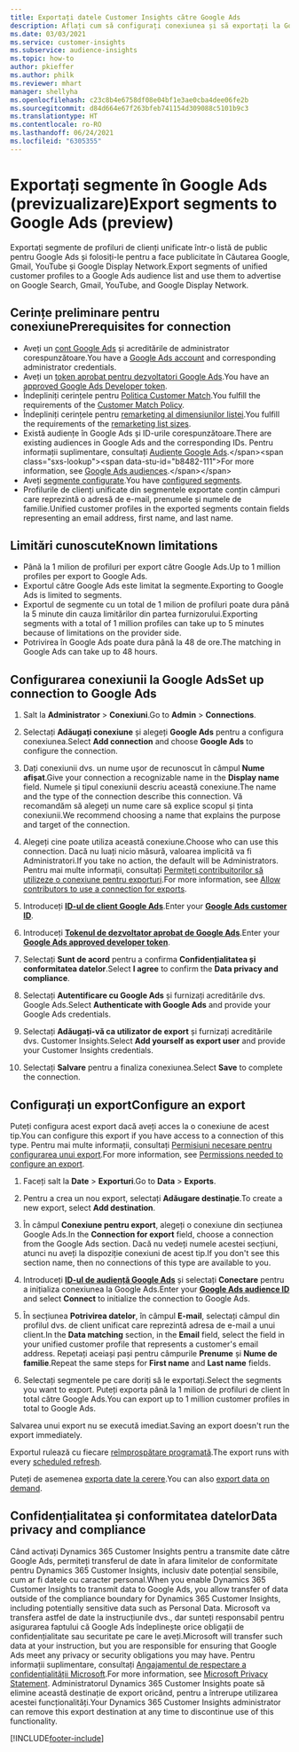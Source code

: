 ```yaml
---
title: Exportați datele Customer Insights către Google Ads
description: Aflați cum să configurați conexiunea și să exportați la Google Ads.
ms.date: 03/03/2021
ms.service: customer-insights
ms.subservice: audience-insights
ms.topic: how-to
author: pkieffer
ms.author: philk
ms.reviewer: mhart
manager: shellyha
ms.openlocfilehash: c23c8b4e6758df08e04bf1e3ae0cba4dee06fe2b
ms.sourcegitcommit: d84d664e67f263bfeb741154d309088c5101b9c3
ms.translationtype: HT
ms.contentlocale: ro-RO
ms.lasthandoff: 06/24/2021
ms.locfileid: "6305355"
---
```

# <a name="export-segments-to-google-ads-preview"></a><span data-ttu-id="b8482-103">Exportați segmente în Google Ads (previzualizare)</span><span class="sxs-lookup"><span data-stu-id="b8482-103">Export segments to Google Ads (preview)</span></span>

<span data-ttu-id="b8482-104">Exportați segmente de profiluri de clienți unificate într-o listă de public pentru Google Ads și folosiți-le pentru a face publicitate în Căutarea Google, Gmail, YouTube și Google Display Network.</span><span class="sxs-lookup"><span data-stu-id="b8482-104">Export segments of unified customer profiles to a Google Ads audience list and use them to advertise on Google Search, Gmail, YouTube, and Google Display Network.</span></span> 

## <a name="prerequisites-for-connection"></a><span data-ttu-id="b8482-105">Cerințe preliminare pentru conexiune</span><span class="sxs-lookup"><span data-stu-id="b8482-105">Prerequisites for connection</span></span>

-   <span data-ttu-id="b8482-106">Aveți un [cont Google Ads](https://ads.google.com/) și acreditările de administrator corespunzătoare.</span><span class="sxs-lookup"><span data-stu-id="b8482-106">You have a [Google Ads account](https://ads.google.com/) and corresponding administrator credentials.</span></span>
-   <span data-ttu-id="b8482-107">Aveți un [token aprobat pentru dezvoltatori Google Ads](https://developers.google.com/google-ads/api/docs/first-call/dev-token).</span><span class="sxs-lookup"><span data-stu-id="b8482-107">You have an [approved Google Ads Developer token](https://developers.google.com/google-ads/api/docs/first-call/dev-token).</span></span> 
-   <span data-ttu-id="b8482-108">Îndepliniți cerințele pentru [Politica Customer Match](https://support.google.com/adspolicy/answer/6299717).</span><span class="sxs-lookup"><span data-stu-id="b8482-108">You fulfill the requirements of the [Customer Match Policy](https://support.google.com/adspolicy/answer/6299717).</span></span>
-   <span data-ttu-id="b8482-109">Îndepliniți cerințele pentru [remarketing al dimensiunilor listei](https://support.google.com/google-ads/answer/7558048).</span><span class="sxs-lookup"><span data-stu-id="b8482-109">You fulfill the requirements of the [remarketing list sizes](https://support.google.com/google-ads/answer/7558048).</span></span>
-   <span data-ttu-id="b8482-110">Există audiențe în Google Ads și ID-urile corespunzătoare.</span><span class="sxs-lookup"><span data-stu-id="b8482-110">There are existing audiences in Google Ads and the corresponding IDs.</span></span> <span data-ttu-id="b8482-111">Pentru informații suplimentare, consultați [Audiențe Google Ads](https://support.google.com/google-ads/answer/7558048?hl=en#:~:text=Audience%20lists%20is%20a%20section,Display%20Network%20through%20remarketing%20campaigns.).</span><span class="sxs-lookup"><span data-stu-id="b8482-111">For more information, see [Google Ads audiences](https://support.google.com/google-ads/answer/7558048?hl=en#:~:text=Audience%20lists%20is%20a%20section,Display%20Network%20through%20remarketing%20campaigns.).</span></span>
-   <span data-ttu-id="b8482-112">Aveți [segmente configurate](segments.md).</span><span class="sxs-lookup"><span data-stu-id="b8482-112">You have [configured segments](segments.md).</span></span>
-   <span data-ttu-id="b8482-113">Profilurile de clienți unificate din segmentele exportate conțin câmpuri care reprezintă o adresă de e-mail, prenumele și numele de familie.</span><span class="sxs-lookup"><span data-stu-id="b8482-113">Unified customer profiles in the exported segments contain fields representing an email address, first name, and last name.</span></span>

## <a name="known-limitations"></a><span data-ttu-id="b8482-114">Limitări cunoscute</span><span class="sxs-lookup"><span data-stu-id="b8482-114">Known limitations</span></span>

- <span data-ttu-id="b8482-115">Până la 1 milion de profiluri per export către Google Ads.</span><span class="sxs-lookup"><span data-stu-id="b8482-115">Up to 1 million profiles per export to Google Ads.</span></span>
- <span data-ttu-id="b8482-116">Exportul către Google Ads este limitat la segmente.</span><span class="sxs-lookup"><span data-stu-id="b8482-116">Exporting to Google Ads is limited to segments.</span></span>
- <span data-ttu-id="b8482-117">Exportul de segmente cu un total de 1 milion de profiluri poate dura până la 5 minute din cauza limitărilor din partea furnizorului.</span><span class="sxs-lookup"><span data-stu-id="b8482-117">Exporting segments with a total of 1 million profiles can take up to 5 minutes because of limitations on the provider side.</span></span> 
- <span data-ttu-id="b8482-118">Potrivirea în Google Ads poate dura până la 48 de ore.</span><span class="sxs-lookup"><span data-stu-id="b8482-118">The matching in Google Ads can take up to 48 hours.</span></span>

## <a name="set-up-connection-to-google-ads"></a><span data-ttu-id="b8482-119">Configurarea conexiunii la Google Ads</span><span class="sxs-lookup"><span data-stu-id="b8482-119">Set up connection to Google Ads</span></span>

1. <span data-ttu-id="b8482-120">Salt la **Administrator** > **Conexiuni**.</span><span class="sxs-lookup"><span data-stu-id="b8482-120">Go to **Admin** > **Connections**.</span></span>

1. <span data-ttu-id="b8482-121">Selectați **Adăugați conexiune** și alegeți **Google Ads** pentru a configura conexiunea.</span><span class="sxs-lookup"><span data-stu-id="b8482-121">Select **Add connection** and choose **Google Ads** to configure the connection.</span></span>

1. <span data-ttu-id="b8482-122">Dați conexiunii dvs. un nume ușor de recunoscut în câmpul **Nume afișat**.</span><span class="sxs-lookup"><span data-stu-id="b8482-122">Give your connection a recognizable name in the **Display name** field.</span></span> <span data-ttu-id="b8482-123">Numele și tipul conexiunii descriu această conexiune.</span><span class="sxs-lookup"><span data-stu-id="b8482-123">The name and the type of the connection describe this connection.</span></span> <span data-ttu-id="b8482-124">Vă recomandăm să alegeți un nume care să explice scopul și ținta conexiunii.</span><span class="sxs-lookup"><span data-stu-id="b8482-124">We recommend choosing a name that explains the purpose and target of the connection.</span></span>

1. <span data-ttu-id="b8482-125">Alegeți cine poate utiliza această conexiune.</span><span class="sxs-lookup"><span data-stu-id="b8482-125">Choose who can use this connection.</span></span> <span data-ttu-id="b8482-126">Dacă nu luați nicio măsură, valoarea implicită va fi Administratori.</span><span class="sxs-lookup"><span data-stu-id="b8482-126">If you take no action, the default will be Administrators.</span></span> <span data-ttu-id="b8482-127">Pentru mai multe informații, consultați [Permiteți contribuitorilor să utilizeze o conexiune pentru exporturi](connections.md#allow-contributors-to-use-a-connection-for-exports).</span><span class="sxs-lookup"><span data-stu-id="b8482-127">For more information, see [Allow contributors to use a connection for exports](connections.md#allow-contributors-to-use-a-connection-for-exports).</span></span>

1. <span data-ttu-id="b8482-128">Introduceți **[ID-ul de client Google Ads](https://support.google.com/google-ads/answer/1704344)**.</span><span class="sxs-lookup"><span data-stu-id="b8482-128">Enter your **[Google Ads customer ID](https://support.google.com/google-ads/answer/1704344)**.</span></span>

1. <span data-ttu-id="b8482-129">Introduceți **[Tokenul de dezvoltator aprobat de Google Ads](https://developers.google.com/google-ads/api/docs/first-call/dev-token)**.</span><span class="sxs-lookup"><span data-stu-id="b8482-129">Enter your **[Google Ads approved developer token](https://developers.google.com/google-ads/api/docs/first-call/dev-token)**.</span></span>

1. <span data-ttu-id="b8482-130">Selectați **Sunt de acord** pentru a confirma **Confidențialitatea și conformitatea datelor**.</span><span class="sxs-lookup"><span data-stu-id="b8482-130">Select **I agree** to confirm the **Data privacy and compliance**.</span></span>

1. <span data-ttu-id="b8482-131">Selectați **Autentificare cu Google Ads** și furnizați acreditările dvs. Google Ads.</span><span class="sxs-lookup"><span data-stu-id="b8482-131">Select **Authenticate with Google Ads** and provide your Google Ads credentials.</span></span>

1. <span data-ttu-id="b8482-132">Selectați **Adăugați-vă ca utilizator de export** și furnizați acreditările dvs. Customer Insights.</span><span class="sxs-lookup"><span data-stu-id="b8482-132">Select **Add yourself as export user** and provide your Customer Insights credentials.</span></span>

1. <span data-ttu-id="b8482-133">Selectați **Salvare** pentru a finaliza conexiunea.</span><span class="sxs-lookup"><span data-stu-id="b8482-133">Select **Save** to complete the connection.</span></span> 

## <a name="configure-an-export"></a><span data-ttu-id="b8482-134">Configurați un export</span><span class="sxs-lookup"><span data-stu-id="b8482-134">Configure an export</span></span>

<span data-ttu-id="b8482-135">Puteți configura acest export dacă aveți acces la o conexiune de acest tip.</span><span class="sxs-lookup"><span data-stu-id="b8482-135">You can configure this export if you have access to a connection of this type.</span></span> <span data-ttu-id="b8482-136">Pentru mai multe informații, consultați [Permisiuni necesare pentru configurarea unui export](export-destinations.md#set-up-a-new-export).</span><span class="sxs-lookup"><span data-stu-id="b8482-136">For more information, see [Permissions needed to configure an export](export-destinations.md#set-up-a-new-export).</span></span>

1. <span data-ttu-id="b8482-137">Faceți salt la **Date** > **Exporturi**.</span><span class="sxs-lookup"><span data-stu-id="b8482-137">Go to **Data** > **Exports**.</span></span>

1. <span data-ttu-id="b8482-138">Pentru a crea un nou export, selectați **Adăugare destinație**.</span><span class="sxs-lookup"><span data-stu-id="b8482-138">To create a new export, select **Add destination**.</span></span>

1. <span data-ttu-id="b8482-139">În câmpul **Conexiune pentru export**, alegeți o conexiune din secțiunea Google Ads.</span><span class="sxs-lookup"><span data-stu-id="b8482-139">In the **Connection for export** field, choose a connection from the Google Ads section.</span></span> <span data-ttu-id="b8482-140">Dacă nu vedeți numele acestei secțiuni, atunci nu aveți la dispoziție conexiuni de acest tip.</span><span class="sxs-lookup"><span data-stu-id="b8482-140">If you don't see this section name, then no connections of this type are available to you.</span></span>

1. <span data-ttu-id="b8482-141">Introduceți **[ID-ul de audiență Google Ads](https://support.google.com/google-ads/answer/7558048?hl=en#:~:text=Audience%20lists%20is%20a%20section,Display%20Network%20through%20remarketing%20campaigns.)** și selectați **Conectare** pentru a inițializa conexiunea la Google Ads.</span><span class="sxs-lookup"><span data-stu-id="b8482-141">Enter your **[Google Ads audience ID](https://support.google.com/google-ads/answer/7558048?hl=en#:~:text=Audience%20lists%20is%20a%20section,Display%20Network%20through%20remarketing%20campaigns.)** and select **Connect** to initialize the connection to Google Ads.</span></span>

1. <span data-ttu-id="b8482-142">În secțiunea **Potrivirea datelor**, în câmpul **E-mail**, selectați câmpul din profilul dvs. de client unificat care reprezintă adresa de e-mail a unui client.</span><span class="sxs-lookup"><span data-stu-id="b8482-142">In the **Data matching** section, in the **Email** field, select the field in your unified customer profile that represents a customer's email address.</span></span> <span data-ttu-id="b8482-143">Repetați aceiași pași pentru câmpurile **Prenume** și **Nume de familie**.</span><span class="sxs-lookup"><span data-stu-id="b8482-143">Repeat the same steps for **First name** and **Last name** fields.</span></span>

1. <span data-ttu-id="b8482-144">Selectați segmentele pe care doriți să le exportați.</span><span class="sxs-lookup"><span data-stu-id="b8482-144">Select the segments you want to export.</span></span> <span data-ttu-id="b8482-145">Puteți exporta până la 1 milion de profiluri de client în total către Google Ads.</span><span class="sxs-lookup"><span data-stu-id="b8482-145">You can export up to 1 million customer profiles in total to Google Ads.</span></span>

<span data-ttu-id="b8482-146">Salvarea unui export nu se execută imediat.</span><span class="sxs-lookup"><span data-stu-id="b8482-146">Saving an export doesn't run the export immediately.</span></span>

<span data-ttu-id="b8482-147">Exportul rulează cu fiecare [reîmprospătare programată](system.md#schedule-tab).</span><span class="sxs-lookup"><span data-stu-id="b8482-147">The export runs with every [scheduled refresh](system.md#schedule-tab).</span></span> 

<span data-ttu-id="b8482-148">Puteți de asemenea [exporta date la cerere](export-destinations.md#run-exports-on-demand).</span><span class="sxs-lookup"><span data-stu-id="b8482-148">You can also [export data on demand](export-destinations.md#run-exports-on-demand).</span></span> 

## <a name="data-privacy-and-compliance"></a><span data-ttu-id="b8482-149">Confidențialitatea și conformitatea datelor</span><span class="sxs-lookup"><span data-stu-id="b8482-149">Data privacy and compliance</span></span>

<span data-ttu-id="b8482-150">Când activați Dynamics 365 Customer Insights pentru a transmite date către Google Ads, permiteți transferul de date în afara limitelor de conformitate pentru Dynamics 365 Customer Insights, inclusiv date potențial sensibile, cum ar fi datele cu caracter personal.</span><span class="sxs-lookup"><span data-stu-id="b8482-150">When you enable Dynamics 365 Customer Insights to transmit data to Google Ads, you allow transfer of data outside of the compliance boundary for Dynamics 365 Customer Insights, including potentially sensitive data such as Personal Data.</span></span> <span data-ttu-id="b8482-151">Microsoft va transfera astfel de date la instrucțiunile dvs., dar sunteți responsabil pentru asigurarea faptului că Google Ads îndeplinește orice obligații de confidențialitate sau securitate pe care le aveți.</span><span class="sxs-lookup"><span data-stu-id="b8482-151">Microsoft will transfer such data at your instruction, but you are responsible for ensuring that Google Ads meet any privacy or security obligations you may have.</span></span> <span data-ttu-id="b8482-152">Pentru informații suplimentare, consultați [Angajamentul de respectare a confidențialității Microsoft](https://go.microsoft.com/fwlink/?linkid=396732).</span><span class="sxs-lookup"><span data-stu-id="b8482-152">For more information, see [Microsoft Privacy Statement](https://go.microsoft.com/fwlink/?linkid=396732).</span></span>
<span data-ttu-id="b8482-153">Administratorul Dynamics 365 Customer Insights poate să elimine această destinație de export oricând, pentru a întrerupe utilizarea acestei funcționalități.</span><span class="sxs-lookup"><span data-stu-id="b8482-153">Your Dynamics 365 Customer Insights administrator can remove this export destination at any time to discontinue use of this functionality.</span></span>


[!INCLUDE[footer-include](../includes/footer-banner.md)]
